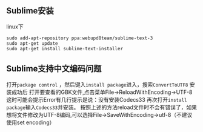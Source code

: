 ## Sublime安装

linux下

```
sudo add-apt-repository ppa:webupd8team/sublime-text-3 
sudo apt-get update 
sudo apt-get install sublime-text-installer 
```

## Sublime支持中文编码问题

打开`package control` ，然后键入`install package`进入，搜索`ConvertToUTF8`
安装成功后 打开要查看的GBK文件,点击菜单File->ReloadWithEncoding->UTF-8
这时可能会提示Error有几行提示是说：没有安装Codecs33
再次打开`install package`输入`Codecs33`并安装。
按照上述的方法reload文件时不会有错误了，如果想将文件修改为UTF-8编码,可以选择File->SaveWithEncoding->utf-8（不建议使用set encoding）

